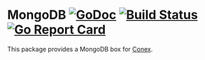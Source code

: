 # MongoDB [![GoDoc](https://img.shields.io/badge/godoc-reference-blue.svg?style=flat-square)](https://godoc.org/github.com/conex/mongodb)  [![Build Status](https://travis-ci.org/conex/mongodb.svg?branch=master)](https://travis-ci.org/conex/mongodb) [![Go Report Card](https://goreportcard.com/badge/github.com/conex/mongodb)](https://goreportcard.com/report/github.com/conex/mongodb)

This package provides a MongoDB box for [Conex](https/github.com/omeid/conex).
